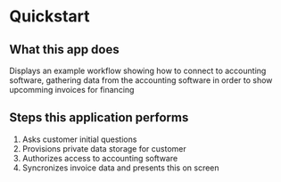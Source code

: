 # Quickstart

## What this app does

Displays an example workflow showing how to connect to accounting software, gathering data from the accounting software in order to show upcomming invoices for financing

## Steps this application performs

1. Asks customer initial questions
2. Provisions private data storage for customer
3. Authorizes access to accounting software
4. Syncronizes invoice data and presents this on screen





